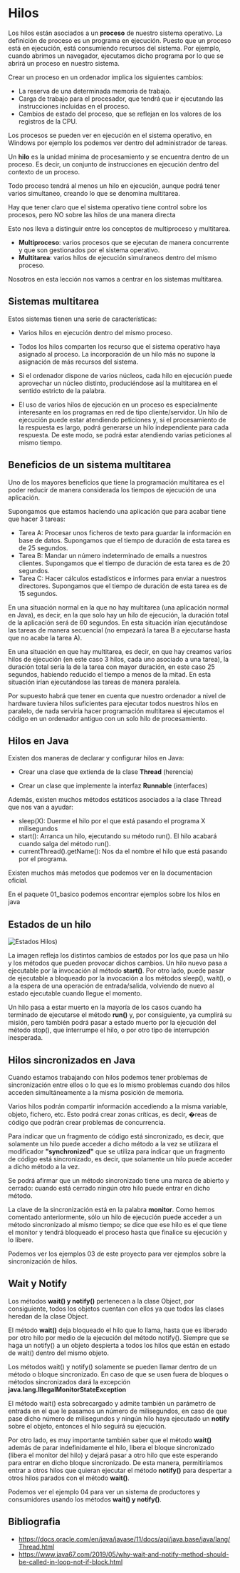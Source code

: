 # Hilos

Los hilos están asociados a un <b>proceso</b> de nuestro sistema operativo. La definición de proceso es un programa en ejecución. Puesto que un proceso está en ejecución, está consumiendo recursos del sistema. Por ejemplo, cuando abrimos un navegador, ejecutamos dicho programa por lo que se abrirá un proceso en nuestro sistema.

Crear un proceso en un ordenador implica los siguientes cambios:

- La reserva de una determinada memoria de trabajo.
- Carga de trabajo para el procesador, que tendrá que ir ejecutando las instrucciones incluidas en el proceso.
- Cambios de estado del proceso, que se reflejan en los valores de los registros de la CPU.

Los procesos se pueden ver en ejecución en el sistema operativo, en Windows por ejemplo los podemos ver dentro del administrador de tareas.

Un <b>hilo</b> es la unidad mínima de procesamiento y se encuentra dentro de un proceso. Es decir, un conjunto de instrucciones en ejecución dentro del contexto de un proceso. 

Todo proceso tendrá al menos un hilo en ejecución, aunque podrá tener varios simultaneo, creando lo que se denomina multitarea.

Hay que tener claro que el sistema operativo tiene control sobre los procesos, pero NO sobre las hilos de una manera directa

Esto nos lleva a distinguir entre los conceptos de multiproceso y multitarea.

- <b>Multiproceso</b>: varios procesos que se ejecutan de manera concurrente y que son gestionados por el sistema operativo.
- <b>Multitarea</b>: varios hilos de ejecución simulraneos dentro del mismo proceso.

Nosotros en esta lección nos vamos a centrar en los sistemas multitarea.

## Sistemas multitarea 

Estos sistemas tienen una serie de características:

- Varios hilos en ejecución dentro del mismo proceso.

- Todos los hilos comparten los recurso que el sistema operativo haya asignado al proceso. La incorporación de un hilo más no supone la asignación de más recursos del sistema. 

- Si el ordenador dispone de varios núcleos, cada hilo en ejecución puede aprovechar un núcleo distinto, produciéndose así la multitarea en el sentido estricto de la palabra.

- El uso de varios hilos de ejecución en un proceso es especialmente interesante en los programas en red de tipo cliente/servidor. Un hilo de ejecución puede estar atendiendo peticiones y, si el procesamiento de la respuesta es largo, podrá generarse un hilo independiente para cada respuesta. De este modo, se podrá estar atendiendo varias peticiones al mismo tiempo.

## Beneficios de un sistema multitarea

Uno de los mayores beneficios que tiene la programación multitarea es el poder reducir de manera considerada los tiempos de ejecución de una aplicación.

Supongamos que estamos haciendo una aplicación que para acabar tiene que hacer 3 tareas:

- Tarea A: Procesar unos ficheros de texto para guardar la información en base de datos. Supongamos que el tiempo de duración de esta tarea es de 25 segundos.
- Tarea B: Mandar un número indeterminado de emails a nuestros clientes. Supongamos que el tiempo de duración de esta tarea es de 20 segundos.
- Tarea C: Hacer cálculos estadísticos e informes para enviar a nuestros directores. Supongamos que el tiempo de duración de esta tarea es de 15 segundos.

En una situación normal en la que no hay multitarea (una aplicación normal en Java), es decir, en la que solo hay un hilo de ejecución, la duración total de la aplicación será de 60 segundos. En esta situación irían ejecutándose las tareas de manera secuencial (no empezará la tarea B a ejecutarse hasta que no acabe la tarea A).

En una situación en que hay multitarea, es decir, en que hay creamos varios hilos de ejecución (en este caso 3 hilos, cada uno asociado a una tarea), la duración total sería la de la tarea con mayor duración, en este caso 25 segundos, habiendo reducido el tiempo a menos de la mitad. En esta situación irían ejecutándose las tareas de manera paralela.

Por supuesto habrá que tener en cuenta que nuestro ordenador a nivel de hardware tuviera hilos suficientes para ejecutar todos nuestros hilos en paralelo, de nada serviría hacer programación multitarea si ejecutamos el código en un ordenador antiguo con un solo hilo de procesamiento.

## Hilos en Java

Existen dos maneras de declarar y configurar hilos en Java: 

- Crear una clase que extienda de la clase **Thread** (herencia)

- Crear un clase que implemente la interfaz **Runnable** (interfaces)

Además, existen muchos métodos estáticos asociados a la clase Thread que nos van a ayudar:

- sleep(X): Duerme el hilo por el que está pasando el programa X milisegundos
- start(): Arranca un hilo, ejecutando su método run(). El hilo acabará cuando salga del método run().
- currentThread().getName(): Nos da el nombre el hilo que está pasando por el programa.


Existen muchos más metodos que podemos ver en la documentacion oficial.

En el paquete 01_basico podemos encontrar ejemplos sobre los hilos en java

## Estados de un hilo

![Estados Hilos](img/estadosHilos.png))

La imagen refleja los distintos cambios de estados por los que pasa un hilo y los métodos que pueden provocar dichos cambios. Un hilo nuevo pasa a ejecutable por la invocación al método **start()**. Por otro lado, puede pasar de ejecutable a bloqueado por la invocación a los métodos sleep(), wait(), o a la espera de una operación de entrada/salida, volviendo de nuevo al estado ejecutable cuando llegue el momento.

Un hilo pasa a estar muerto en la mayoría de los casos cuando ha terminado de ejecutarse el método **run()** y, por consiguiente, ya cumplirá su misión, pero también podrá pasar a estado muerto por la ejecución del método stop(), que interrumpe el hilo, o por otro tipo de interrupción inesperada.

## Hilos sincronizados en Java

Cuando estamos trabajando con hilos podemos tener problemas de sincronización entre ellos o lo que es lo mismo problemas cuando dos hilos acceden simultáneamente a la misma posición de memoria.

Varios hilos podrán compartir información accediendo a la misma variable, objeto, fichero, etc. Esto podrá crear zonas críticas, es decir, �reas de código que podrán crear problemas de concurrencia.

Para indicar que un fragmento de código está sincronizado, es decir, que solamente un hilo puede acceder a dicho método a la vez se utilizara el modificador <b>"synchronized"</b> que se utiliza para indicar que un fragmento de código está sincronizado, es decir, que solamente un hilo puede acceder a dicho método a la vez. 

Se podrá afirmar que un método sincronizado tiene una marca de abierto y cerrado: cuando está cerrado ningún otro hilo puede entrar en dicho método.

La clave de la sincronización está en la palabra <b>monitor</b>. Como hemos comentado anteriormente, sólo un hilo de ejecución puede acceder a un método sincronizado al mismo tiempo; se dice que ese hilo es el que tiene el monitor y tendrá bloqueado el proceso hasta que finalice su ejecución y lo libere.

Podemos ver los ejemplos 03 de este proyecto para ver ejemplos sobre la sincronización de hilos.

## Wait y Notify

Los métodos <b>wait() y notify()</b> pertenecen a la clase Object, por consiguiente, todos los objetos cuentan con ellos ya que todos las clases heredan de la clase Object.

El método **wait()** deja bloqueado el hilo que lo llama, hasta que es liberado por otro hilo por medio de la ejecución del método notify(). Siempre que se haga un notify() a un objeto despierta a todos los hilos que están en estado de wait() dentro del mismo objeto.

Los métodos wait() y notify() solamente se pueden llamar dentro de un método o bloque sincronizado. En caso de que se usen fuera de bloques o métodos sincronizados dará la excepción <b>java.lang.IllegalMonitorStateException</b>

El método wait() esta sobrecargado y admite también un parámetro de entrada en el que le pasamos un número de milisegundos, en caso de que pase dicho número de milisegundos y ningún hilo haya ejecutado un **notify** sobre el objeto, entonces el hilo seguirá su ejecución.

Por otro lado, es muy importante también saber que el método **wait()** además de parar indefinidamente el hilo, libera el bloque sincronizado (libera el monitor del hilo) y dejará pasar a otro hilo que este esperando para entrar en dicho bloque sincronizado. De esta manera, permitiríamos entrar a otros hilos que quieran ejecutar el método **notify()** para despertar a otros hilos parados con el método **wait()**. 

Podemos ver el ejemplo 04 para ver un sistema de productores y consumidores usando los métodos **wait() y notify()**.

## Bibliografia
- <https://docs.oracle.com/en/java/javase/11/docs/api/java.base/java/lang/Thread.html>
- <https://www.java67.com/2019/05/why-wait-and-notify-method-should-be-called-in-loop-not-if-block.html>
